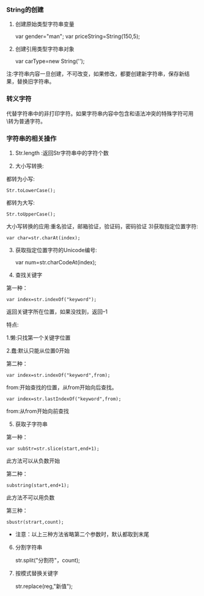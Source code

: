 ### String的创建 ###
1. 创建原始类型字符串变量

    var gender="man";
    var priceString=String(150,5);

2. 创建引用类型字符串对象

    var carType=new String('');
    
注:字符串内容一旦创建，不可改变，如果修改，都要创建新字符串，保存新结果，替换旧字符串。

### 转义字符 ###
代替字符串中的非打印字符。如果字符串内容中包含和语法冲突的特殊字符可用\转为普通字符。

### 字符串的相关操作 ###

1. Str.length :返回Str字符串中的字符个数

2. 大小写转换:

都转为小写:

    Str.toLowerCase();
    
都转为大写:

    Str.toUpperCase();
    
大小写转换的应用:重名验证，邮箱验证，验证码，密码验证 3)获取指定位置字符:

    var char=str.charAt(index);
    
3. 获取指定位置字符的Unicode编号: 

    var num=str.charCodeAt(index);
    
4. 查找关键字

第一种：

    var index=str.indexOf("keyword");
    
返回关键字所在位置，如果没找到，返回–1

特点:

1.懒:只找第一个关键字位置

2.蠢:默认只能从位置0开始 

第二种：

    var index=str.indexOf("keyword",from);

from:开始查找的位置，从from开始向后查找。

    var index=str.lastIndexOf("keyword",from);
    
from:从from开始向前查找

5. 获取子字符串

第一种：

    var subStr=str.slice(start,end+1);
    
此方法可以从负数开始

第二种：

    substring(start,end+1);
    
此方法不可以用负数

第三种：

    sbustr(strart,count); 
    
* 注意：以上三种方法省略第二个参数时，默认都取到末尾

6. 分割字符串

    str.split("分割符"，count);

7. 按模式替换关键字

    str.replace(reg,"新值");
